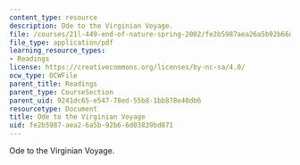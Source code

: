 ```yaml
---
content_type: resource
description: Ode to the Virginian Voyage.
file: /courses/21l-449-end-of-nature-spring-2002/fe2b5987aea26a5b92b66d03839bd871_lecture4b.pdf
file_type: application/pdf
learning_resource_types:
- Readings
license: https://creativecommons.org/licenses/by-nc-sa/4.0/
ocw_type: OCWFile
parent_title: Readings
parent_type: CourseSection
parent_uid: 9241dc65-e547-78ed-55b8-1bb878e40db6
resourcetype: Document
title: Ode to the Virginian Voyage
uid: fe2b5987-aea2-6a5b-92b6-6d03839bd871
---
```

Ode to the Virginian Voyage.
